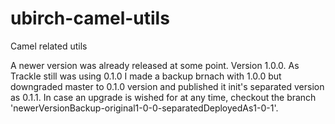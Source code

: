 # ubirch-camel-utils
Camel related utils

A newer version was already released at some point. Version 1.0.0. As Trackle still was using
0.1.0 I made a backup brnach with 1.0.0 but downgraded master to 0.1.0 version and published 
it init's separated version as 0.1.1. In case an upgrade is wished for at any time, checkout
the branch 'newerVersionBackup-original1-0-0-separatedDeployedAs1-0-1'.